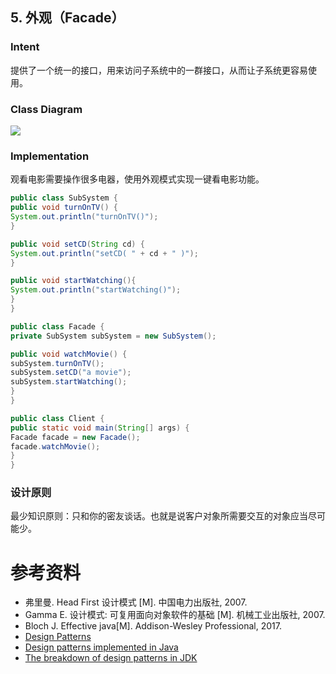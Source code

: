 ## 5. 外观（Facade）

### Intent

提供了一个统一的接口，用来访问子系统中的一群接口，从而让子系统更容易使用。

### Class Diagram

![](images/f9978fa6-9f49-4a0f-8540-02d269ac448f.png)

### Implementation

观看电影需要操作很多电器，使用外观模式实现一键看电影功能。

```java
public class SubSystem {
public void turnOnTV() {
System.out.println("turnOnTV()");
}

public void setCD(String cd) {
System.out.println("setCD( " + cd + " )");
}

public void startWatching(){
System.out.println("startWatching()");
}
}
```

```java
public class Facade {
private SubSystem subSystem = new SubSystem();

public void watchMovie() {
subSystem.turnOnTV();
subSystem.setCD("a movie");
subSystem.startWatching();
}
}
```

```java
public class Client {
public static void main(String[] args) {
Facade facade = new Facade();
facade.watchMovie();
}
}
```

### 设计原则

最少知识原则：只和你的密友谈话。也就是说客户对象所需要交互的对象应当尽可能少。


# 参考资料

- 弗里曼. Head First 设计模式 [M]. 中国电力出版社, 2007.
- Gamma E. 设计模式: 可复用面向对象软件的基础 [M]. 机械工业出版社, 2007.
- Bloch J. Effective java[M]. Addison-Wesley Professional, 2017.
- [Design Patterns](http://www.oodesign.com/)
- [Design patterns implemented in Java](http://java-design-patterns.com/)
- [The breakdown of design patterns in JDK](http://www.programering.com/a/MTNxAzMwATY.html)

